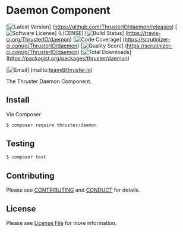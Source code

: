 # Daemon Component

[![Latest Version](https://img.shields.io/github/release/ThrusterIO/daemon.svg?style=flat-square)]
(https://github.com/ThrusterIO/daemon/releases)
[![Software License](https://img.shields.io/badge/license-MIT-brightgreen.svg?style=flat-square)]
(LICENSE)
[![Build Status](https://img.shields.io/travis/ThrusterIO/daemon.svg?style=flat-square)]
(https://travis-ci.org/ThrusterIO/daemon)
[![Code Coverage](https://img.shields.io/scrutinizer/coverage/g/ThrusterIO/daemon.svg?style=flat-square)]
(https://scrutinizer-ci.com/g/ThrusterIO/daemon)
[![Quality Score](https://img.shields.io/scrutinizer/g/ThrusterIO/daemon.svg?style=flat-square)]
(https://scrutinizer-ci.com/g/ThrusterIO/daemon)
[![Total Downloads](https://img.shields.io/packagist/dt/thruster/daemon.svg?style=flat-square)]
(https://packagist.org/packages/thruster/daemon)

[![Email](https://img.shields.io/badge/email-team@thruster.io-blue.svg?style=flat-square)]
(mailto:team@thruster.io)

The Thruster Daemon Component.


## Install

Via Composer

``` bash
$ composer require thruster/daemon
```


## Testing

``` bash
$ composer test
```


## Contributing

Please see [CONTRIBUTING](CONTRIBUTING.md) and [CONDUCT](CONDUCT.md) for details.


## License

Please see [License File](LICENSE) for more information.
